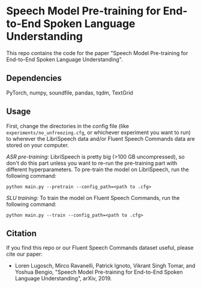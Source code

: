 # Speech Model Pre-training for End-to-End Spoken Language Understanding
This repo contains the code for the paper "Speech Model Pre-training for End-to-End Spoken Language Understanding".

## Dependencies
PyTorch, numpy, soundfile, pandas, tqdm, TextGrid

## Usage
First, change the directories in the config file (like ```experiments/no_unfreezing.cfg```, or whichever experiment you want to run) to wherever the LibriSpeech data and/or Fluent Speech Commands data are stored on your computer.

_ASR pre-training:_ LibriSpeech is pretty big (>100 GB uncompressed), so don't do this part unless you want to re-run the pre-training part with different hyperparameters. To pre-train the model on LibriSpeech, run the following command:
```
python main.py --pretrain --config_path=<path to .cfg>
```

_SLU training:_ To train the model on Fluent Speech Commands, run the following command:
```
python main.py --train --config_path=<path to .cfg>
```

## Citation
If you find this repo or our Fluent Speech Commands dataset useful, please cite our paper:

- Loren Lugosch, Mirco Ravanelli, Patrick Ignoto, Vikrant Singh Tomar, and Yoshua Bengio, "Speech Model Pre-training for End-to-End Spoken Language Understanding", arXiv, 2019.
